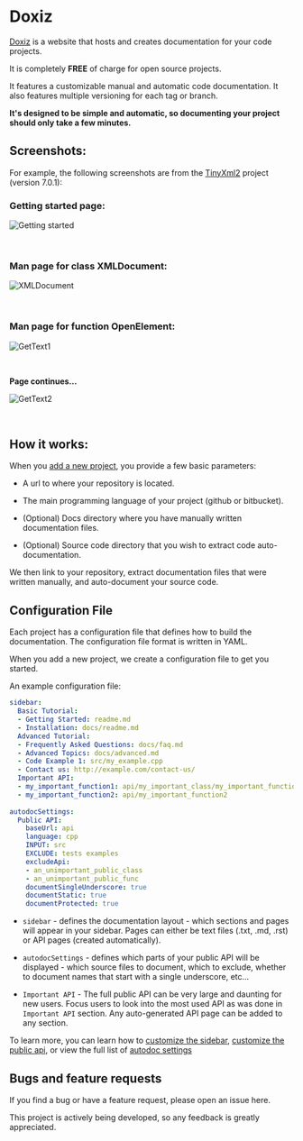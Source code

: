 Doxiz
=========

[Doxiz](http://doxiz.com/) is a website that hosts and creates documentation for your code projects.

It is completely **FREE** of charge for open source projects.
 
It features a customizable manual and automatic code documentation. It also features multiple versioning for each tag or branch.

**It's designed to be simple and automatic, so documenting your project should only take a few minutes.**

Screenshots:
------------

For example, the following screenshots are from the [TinyXml2](http://doxiz.com/tinyxml2/) project (version 7.0.1):

### Getting started page:

![Getting started](https://raw.githubusercontent.com/erez-o/doxiz/master/images/tinyxml2-getting_started.png)

<br>

### Man page for class XMLDocument:

![XMLDocument](https://raw.githubusercontent.com/erez-o/doxiz/master/images/tinyxml2-class_xml_document.png)

<br>

### Man page for function OpenElement:

![GetText1](https://raw.githubusercontent.com/erez-o/doxiz/master/images/tinyxml2-open_element_1.png)

<br>

**Page continues...**

![GetText2](https://raw.githubusercontent.com/erez-o/doxiz/master/images/tinyxml2-open_element_2.png)

<br>


How it works:
------------

When you [add a new project](http://doxiz.com/add-project/choose-host/), you provide a few basic parameters:

*   A url to where your repository is located.

*   The main programming language of your project (github or bitbucket).

*   (Optional) Docs directory where you have manually written documentation files.

*   (Optional) Source code directory that you wish to extract code auto-documentation.

We then link to your repository, extract documentation files that were written manually, and auto-document your source code.

Configuration File
------------------

Each project has a configuration file that defines how to build the documentation. The configuration file format is written in YAML.

When you add a new project, we create a configuration file to get you started.

An example configuration file:

```yaml
sidebar:
  Basic Tutorial:
  - Getting Started: readme.md
  - Installation: docs/readme.md
  Advanced Tutorial:
  - Frequently Asked Questions: docs/faq.md
  - Advanced Topics: docs/advanced.md
  - Code Example 1: src/my_example.cpp
  - Contact us: http://example.com/contact-us/
  Important API:
  - my_important_function1: api/my_important_class/my_important_function1
  - my_important_function2: api/my_important_function2
  
autodocSettings:
  Public API:
    baseUrl: api
    language: cpp
    INPUT: src
    EXCLUDE: tests examples
    excludeApi:
    - an_unimportant_public_class
    - an_unimportant_public_func
    documentSingleUnderscore: true
    documentStatic: true
    documentProtected: true
```

*   `sidebar` - defines the documentation layout - which sections and pages will appear in your sidebar. Pages can either be text files (.txt, .md, .rst) or API pages (created automatically). 

*   `autodocSettings` - defines which parts of your public API will be displayed - which source files to document, which to exclude, whether to document names that start with a single underscore, etc...

*   `Important API`   - The full public API can be very large and daunting for new users. Focus users to look into the most used API as was done in `Important API` section. Any auto-generated API page can be added to any section.

To learn more, you can learn how to [customize the sidebar](http://help.doxiz.com/master/customizing-the-public-api), [customize the public api](http://help.doxiz.com/master/customizing-the-public-api), or view the full list of [autodoc settings](http://help.doxiz.com/master/autodoc-settings)


Bugs and feature requests
-------------------------

If you find a bug or have a feature request, please open an issue here.

This project is actively being developed, so any feedback is greatly appreciated.  